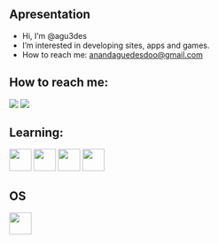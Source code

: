 ## Apresentation
- Hi, I’m @agu3des
- I’m interested in developing sites, apps and games.
- How to reach me: anandaguedesdoo@gmail.com
## How to reach me:
<div>
<a href = "anandaguedesdoo@gmail.com"><img loading="lazy" src="https://img.shields.io/badge/Gmail-D14836?style=for-the-badge&logo=gmail&logoColor=white" target="_blank"></a>
<a href="https://www.linkedin.com/in/ananda-guedes" target="_blank"><img loading="lazy" src="https://img.shields.io/badge/-LinkedIn-%230077B5?style=for-the-badge&logo=linkedin&logoColor=white" target="_blank"></a>   
</div>

## Learning:
<link rel="stylesheet" href="https://cdn.jsdelivr.net/gh/devicons/devicon@v2.15.1/devicon.min.css"> 
<img loading="lazy" src="https://cdn.jsdelivr.net/gh/devicons/devicon/icons/css3/css3-original.svg" width="40" height="40"/>  <img loading="lazy" src="https://cdn.jsdelivr.net/gh/devicons/devicon/icons/html5/html5-original.svg" width="40" height="40"/>  <img loading="lazy" src="https://cdn.jsdelivr.net/gh/devicons/devicon/icons/javascript/javascript-original.svg" width="40" height="40"/>  <img loading="lazy" src="https://cdn.jsdelivr.net/gh/devicons/devicon/icons/python/python-original.svg" width="40" height="40"/>

## OS
<img loading="lazy" src="https://cdn.jsdelivr.net/gh/devicons/devicon/icons/linux/linux-original.svg" width="40" height="40"/>
<!---
agu3des/agu3des is a ✨ special ✨ repository because its `README.md` (this file) appears on your GitHub profile.
You can click the Preview link to take a look at your changes.
--->
